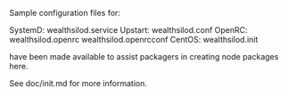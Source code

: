 Sample configuration files for:

SystemD: wealthsilod.service
Upstart: wealthsilod.conf
OpenRC:  wealthsilod.openrc
         wealthsilod.openrcconf
CentOS:  wealthsilod.init

have been made available to assist packagers in creating node packages here.

See doc/init.md for more information.
